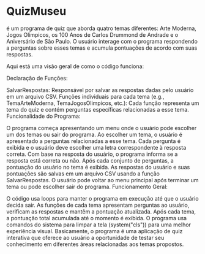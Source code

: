 # QuizMuseu

é um programa de quiz que aborda quatro temas diferentes: Arte Moderna, Jogos Olímpicos, os 100 Anos de Carlos Drummond de Andrade e o Aniversário de São Paulo. O usuário interage com o programa respondendo a perguntas sobre esses temas e acumula pontuações de acordo com suas respostas.

Aqui está uma visão geral de como o código funciona:

Declaração de Funções:

SalvarRespostas: Responsável por salvar as respostas dadas pelo usuário em um arquivo CSV.
Funções individuais para cada tema (e.g., TemaArteModerna, TemaJogosOlimpicos, etc.): Cada função representa um tema do quiz e contém perguntas específicas relacionadas a esse tema.
Funcionalidade do Programa:

O programa começa apresentando um menu onde o usuário pode escolher um dos temas ou sair do programa.
Ao escolher um tema, o usuário é apresentado a perguntas relacionadas a esse tema.
Cada pergunta é exibida e o usuário deve escolher uma letra correspondente à resposta correta.
Com base na resposta do usuário, o programa informa se a resposta está correta ou não.
Após cada conjunto de perguntas, a pontuação do usuário no tema é exibida.
As respostas do usuário e suas pontuações são salvas em um arquivo CSV usando a função SalvarRespostas.
O usuário pode voltar ao menu principal após terminar um tema ou pode escolher sair do programa.
Funcionamento Geral:

O código usa loops para manter o programa em execução até que o usuário decida sair.
As funções de cada tema apresentam perguntas ao usuário, verificam as respostas e mantêm a pontuação atualizada.
Após cada tema, a pontuação total acumulada até o momento é exibida.
O programa usa comandos do sistema para limpar a tela (system("cls")) para uma melhor experiência visual.
Basicamente, o programa é uma aplicação de quiz interativa que oferece ao usuário a oportunidade de testar seu conhecimento em diferentes áreas relacionadas aos temas propostos.
